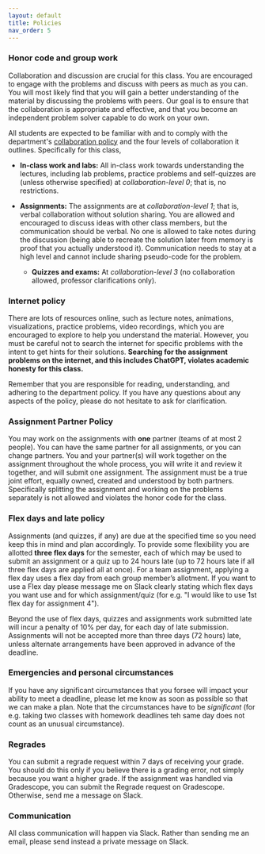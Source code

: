 ```yaml
---
layout: default 
title: Policies 
nav_order: 5
---
```



### Honor code and group work

Collaboration and discussion are crucial for this class.  You are
encouraged to engage with the problems and discuss with peers as much
as you can. You will most likely find that you will gain a better
understanding of the material by discussing the problems with
peers. Our goal is to ensure that the collaboration is appropriate and
effective, and that you become an independent problem solver capable
to do work on your own.

All students are expected to be familiar with
and to comply with the department's [collaboration
policy](https://turing.bowdoin.edu/dept/collab.php) and the four
levels of collaboration it outlines. Specifically for this class,

  * **In-class work and labs:** All in-class work towards
      understanding the lectures, including lab problems, practice
      problems and self-quizzes are (unless otherwise specified) at
      *collaboration-level 0*; that is, no restrictions.

  * **Assignments:** The assignments are at *collaboration-level 1*;
      that is, verbal collaboration without solution sharing. You are
      allowed and encouraged to discuss ideas with other class
      members, but the communication should be verbal. No one is
      allowed to take notes during the discussion (being able to
      recreate the solution later from memory is proof that you
      actually understood it). Communication needs to stay at a high
      level and cannot include sharing pseudo-code for the problem.

      * **Quizzes and exams:** At *collaboration-level 3* (no collaboration
      allowed, professor clarifications only).

### Internet policy

There are lots of resources online, such as lecture
notes, animations, visualizations, practice problems, video
recordings, which you are encouraged to explore to help you understand
the material. However, you must be careful not to search the internet
for specific problems with the intent to get hints for their
solutions. __Searching for the assignment problems on the internet,
and this includes ChatGPT, violates academic honesty for this class.__


Remember that you are responsible for reading, understanding, and
adhering to the department policy. If you have any questions about any
aspects of the policy, please do not hesitate to ask for
clarification.



### Assignment Partner Policy

You may work on the assignments with **one** partner (teams of at most
2 people). You can have the same partner for all assignments, or you
can change partners. You and your partner(s) will work together on the
assignment throughout the whole process, you will write it and review
it together, and will submit one assignment. The assignment must be a
true joint effort, equally owned, created and understood by both
partners. Specifically splitting the assignment and working on the
problems separately is not allowed and violates the honor code for the
class.


### Flex days and late policy 

Assignments (and quizzes, if any) are due at the specified time so you
need keep this in mind and plan accordingly. To provide some
flexibility  you are allotted __three flex days__ for
the semester, each of which may be used to submit an assignment or a
quiz up to 24 hours late (up to 72 hours late if all three flex days
are applied all at once). For a team assignment, applying a flex day
uses a flex day from each group member’s allotment. If you want to use
a Flex day please message me on Slack clearly stating which flex days
you want use and for which assignment/quiz (for e.g. "I would like to
use 1st flex day for assignment 4").  

Beyond the use of flex days, quizzes and assignments work submitted
late will incur a penalty of 10% per day, for each day of late
submission. Assignments will not be accepted more than three days (72
hours) late, unless alternate arrangements have been approved in
advance of the deadline.




### Emergencies and personal circumstances

If you have any significant circumstances that you forsee will impact
your ability to meet a deadline, please let me know as soon as
possible so that we can make a plan. Note that the circumstances have
to be _significant_ (for e.g. taking two classes with homework
deadlines teh same day does not count as an unusual circumstance).


### Regrades

You can submit a regrade request within 7 days of receiving your
grade. You should do this only if you believe there is a grading
error, not simply because you want a higher grade.  If the assignment
was handled via Gradescope, you can submit the Regrade request on
Gradescope. Otherwise, send me a message on Slack.


### Communication 

All class communication will happen via Slack. Rather than sending me
an email, please send instead a private message on Slack.

